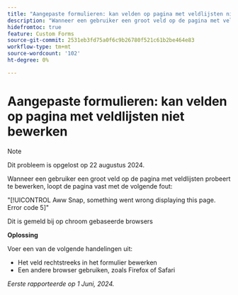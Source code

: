 ```yaml
---
title: "Aangepaste formulieren: kan velden op pagina met veldlijsten niet bewerken"
description: "Wanneer een gebruiker een groot veld op de pagina met veldlijsten probeert te bewerken, loopt de pagina vast met een fout. Er is een oplossing beschikbaar."
hidefromtoc: true
feature: Custom Forms
source-git-commit: 2531eb3fd75a0f6c9b26780f521c61b2be464e83
workflow-type: tm+mt
source-wordcount: '102'
ht-degree: 0%

---
```



# Aangepaste formulieren: kan velden op pagina met veldlijsten niet bewerken

>[!NOTE]
>
>Dit probleem is opgelost op 22 augustus 2024.

Wanneer een gebruiker een groot veld op de pagina met veldlijsten probeert te bewerken, loopt de pagina vast met de volgende fout:

&quot;[!UICONTROL Aww Snap, something went wrong displaying this page. Error code 5]&quot;

Dit is gemeld bij op chroom gebaseerde browsers

**Oplossing**

Voer een van de volgende handelingen uit:

* Het veld rechtstreeks in het formulier bewerken
* Een andere browser gebruiken, zoals Firefox of Safari

_Eerste rapporteerde op 1 Juni, 2024._
